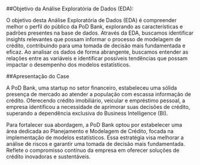 ##Objetivo da Análise Exploratória de Dados (EDA):

O objetivo desta Análise Exploratória de Dados (EDA) é compreender melhor o perfil do público da PoD Bank, explorando as características e padrões presentes na base de dados. Através da EDA, buscamos identificar insights relevantes que possam informar o processo de modelagem de crédito, contribuindo para uma tomada de decisão mais fundamentada e eficaz. Ao analisar os dados de forma abrangente, buscamos entender as relações entre as variáveis e identificar possíveis tendências que possam impactar o desempenho dos modelos estatísticos.

##Apresentação do Case

A PoD Bank, uma startup no setor financeiro, estabeleceu uma sólida presença de mercado ao atender a população com escassa informação de crédito. Oferecendo crédito imobiliário, veicular e empréstimo pessoal, a empresa identificou a necessidade de aprimorar suas decisões de crédito, superando a dependência exclusiva do Business Intelligence (BI).

Para fortalecer sua abordagem, a PoD Bank optou por estabelecer uma área dedicada ao Planejamento e Modelagem de Crédito, focada na implementação de modelos estatísticos. Essa estratégia visa melhorar a análise de riscos e garantir uma tomada de decisão mais fundamentada. Reflete o compromisso contínuo da empresa em oferecer soluções de crédito inovadoras e sustentáveis.
